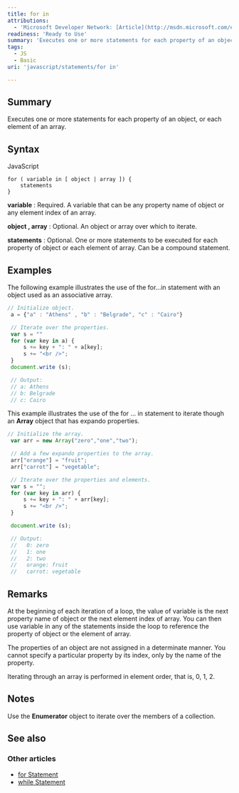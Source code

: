 ```yaml
---
title: for in
attributions:
  - 'Microsoft Developer Network: [Article](http://msdn.microsoft.com/en-us/library/ie/55wb2d34(v=vs.94).aspx)'
readiness: 'Ready to Use'
summary: 'Executes one or more statements for each property of an object, or each element of an array.'
tags:
  - JS
  - Basic
uri: 'javascript/statements/for in'

---
```

## <span>Summary</span>

Executes one or more statements for each property of an object, or each element of an array.

## <span>Syntax</span>

<span class="language">JavaScript</span>

    for ( variable in [ object | array ]) {
        statements
    }

**variable**
:   Required. A variable that can be any property name of object or any element index of an array.

**object , array**
:   Optional. An object or array over which to iterate.

**statements**
:   Optional. One or more statements to be executed for each property of object or each element of array. Can be a compound statement.

## <span>Examples</span>

The following example illustrates the use of the for...in statement with an object used as an associative array.

``` js
// Initialize object.
 a = {"a" : "Athens" , "b" : "Belgrade", "c" : "Cairo"}

 // Iterate over the properties.
 var s = ""
 for (var key in a) {
     s += key + ": " + a[key];
     s += "<br />";
 }
 document.write (s);

 // Output:
 // a: Athens
 // b: Belgrade
 // c: Cairo
```

This example illustrates the use of the for ... in statement to iterate though an **Array** object that has expando properties.

``` js
// Initialize the array.
 var arr = new Array("zero","one","two");

 // Add a few expando properties to the array.
 arr["orange"] = "fruit";
 arr["carrot"] = "vegetable";

 // Iterate over the properties and elements.
 var s = "";
 for (var key in arr) {
     s += key + ": " + arr[key];
     s += "<br />";
 }

 document.write (s);

 // Output:
 //   0: zero
 //   1: one
 //   2: two
 //   orange: fruit
 //   carrot: vegetable
```

## <span>Remarks</span>

At the beginning of each iteration of a loop, the value of variable is the next property name of object or the next element index of array. You can then use variable in any of the statements inside the loop to reference the property of object or the element of array.

The properties of an object are not assigned in a determinate manner. You cannot specify a particular property by its index, only by the name of the property.

Iterating through an array is performed in element order, that is, 0, 1, 2.

## <span>Notes</span>

Use the **Enumerator** object to iterate over the members of a collection.

## <span>See also</span>

### <span>Other articles</span>

-   [for Statement](/javascript/statements/for)
-   [while Statement](/javascript/statements/while)

